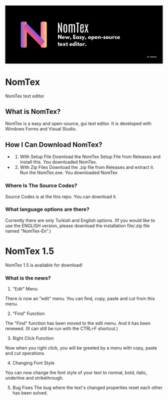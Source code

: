 ![NomTex](./docs/picture-files/NomTex.png)
# NomTex
NomTex text editor

## What is NomTex?

 NomTex is a easy and open-source, gui text editor. It is developed with Windows Forms and Visual Studio.

## How I Can Download NomTex?

 - 1. With Setup File
     Download the NomTex Setup File from Releases
     and install this. You downloaded NomTex.
 - 2. With Zip Files
     Download the .zip file from Releases and extract it.
     Run the NomTex.exe. You downloaded NomTex

### Where Is The Source Codes? 
  Source Codes is at the this repo. You can download it.

### What language options are there?
  Currently there are only Turkish and English options. (If you would like to use the ENGLISH version, please download the installation file/.zip file named "NomTex-En".)

# NomTex 1.5

NomTex 1.5 is available for download!

### What is the news?

1. "Edit" Menu

 There is now an "edit" menu. You can find, copy, paste and cut from this menu.

2. "Find" Function

 The "Find" function has been moved to the edit menu. And it has been renewed. (It can still be run with the CTRL+F shortcut.)

3. Right Click Function

 Now when you right click, you will be greeted by a menu with copy, paste and cut operations.

4. Changing Font Style

 You can now change the font style of your text to normal, bold, italic, underline and strikethrough.

5. Bug Fixes
 The bug where the text's changed properties reset each other has been solved.



